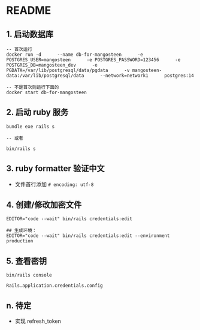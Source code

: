 # README

## 1. 启动数据库

```
-- 首次运行
docker run -d      --name db-for-mangosteen      -e POSTGRES_USER=mangosteen      -e POSTGRES_PASSWORD=123456      -e POSTGRES_DB=mangosteen_dev      -e PGDATA=/var/lib/postgresql/data/pgdata      -v mangosteen-data:/var/lib/postgresql/data      --network=network1      postgres:14

-- 不是首次则运行下面的
docker start db-for-mangosteen
```

## 2. 启动 ruby 服务

```
bundle exe rails s

-- 或者

bin/rails s
```

## 3. ruby formatter 验证中文

- 文件首行添加 `# encoding: utf-8`

## 4. 创建/修改加密文件

```
EDITOR="code --wait" bin/rails credentials:edit

## 生成环境：
EDITOR="code --wait" bin/rails credentials:edit --environment production
```

## 5. 查看密钥

```
bin/rails console

Rails.application.credentials.config

```

## n. 待定

- 实现 refresh_token
